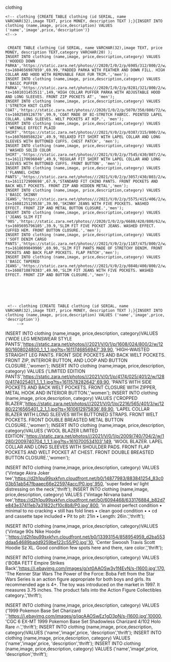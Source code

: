 clothing


    <!-- clothing {CREATE TABLE clothing (id SERIAL, name VARCHAR(32),image TEXT, price MONEY, description TEXT );}{INSERT INTO clothing (name,image, price,description) VALUES ('name','image',price,'description')}
    <!-->


     CREATE TABLE clothing (id SERIAL, name VARCHAR(32),image TEXT, price MONEY, description TEXT,category VARCHAR(20) );
    INSERT INTO clothing (name,image, price,description,category) VALUES ('HOODED DOWN PARKA','https://static.zara.net/photos///2020/I/0/2/p/6985/312/800/2/w/1280/6985312800_1_1_1.jpg?ts=1604656987859',69.99,'PADDED PARKA WITH FEATHER AND DOWN FILL. HIGH COLLAR AND HOOD WITH REMOVABLE FAUX FUR TRIM.','men');
    INSERT INTO clothing (name,image, price,description,category) VALUES ('BASIC PUFFER PARKA','https://static.zara.net/photos///2020/I/0/2/p/8281/321/800/2/w/1280/8281321800_1_1_1.jpg?ts=1601031453511',149,'HIGH COLLAR PUFFER PARKA WITH ADJUSTABLE HOOD AND LONG SLEEVES. FRONT ZIP POCKETS AT', 'men');
    INSERT INTO clothing (name,image, price,description,category) VALUES ('STRETCH KNIT CLOTH COAT','https://static.zara.net/photos///2020/I/0/2/p/5070/350/800/72/w/1280/5070350800_2_1_1.jpg?ts=1602589126776',99.9,'COAT MADE OF BI-STRETCH FABRIC. POINTED LAPEL COLLAR. LONG SLEEVES. WELT POCKETS AT HIP.', 'men');
    INSERT INTO clothing (name,image, price,description,category) VALUES ('WRINKLE EFFECT PLAID SHIRT','https://static.zara.net/photos///2021/V/0/2/p/0387/315/800/2/w/1280/0387315800_2_1_1.jpg?ts=1607680586224',49.9,'RELAXED FIT SHIRT WITH LAPEL COLLAR AND LONG SLEEVES WITH BUTTONED CUFFS. CHEST PATCH', 'men');
    INSERT INTO clothing (name,image, price,description,category) VALUES ('WASHED SOLID COLOR SHIRT','https://static.zara.net/photos///2021/V/0/2/p/7545/430/807/2/w/1280/7545430807_2_1_1.jpg?ts=1611170696040',49.9,'REGULAR FIT SHIRT WITH LAPEL COLLAR AND LONG SLEEVES WITH BUTTONED CUFFS. FRONT BUTTON', 'men');
    INSERT INTO clothing (name,image, price,description,category) VALUES ('FLANNEL CHINO PANTS','https://static.zara.net/photos///2021/V/0/2/p/3057/430/803/2/w/1280/3057430803_1_1_1.jpg?ts=1611172900698',67.9,'STANDARD FIT CHINO PANTS. FRONT POCKETS AND BACK WELT POCKETS. FRONT ZIP AND HIDDEN METAL','men');
    INSERT INTO clothing (name,image, price,description,category) VALUES ('BASIC SKINNY JEANS','https://static.zara.net/photos///2021/V/0/2/p/5575/415/406/2/w/1280/5575415406_1_1_1.jpg?ts=1608125129538',39.90,'SKINNY JEANS WITH FIVE POCKETS. WASHED EFFECT. FRONT ZIP AND METAL BUTTON CLOSURE.','men');
    INSERT INTO clothing (name,image, price,description,category) VALUES ('JEANS SLIM FIT ‘90S','https://static.zara.net/photos///2020/I/0/2/p/6688/420/800/62/w/1280/6688420800_1_1_1.jpg?ts=1605695796105',39.9,'SLIM FIT FIVE POCKET JEANS. WASHED EFFECT. CUFFED HEM. FRONT BUTTON CLOSURE.','men');
    INSERT INTO clothing (name,image, price,description,category) VALUES ('SOFT DENIM CARGO PANTS','https://static.zara.net/photos///2021/V/0/2/p/1187/475/800/2/w/1280/1187475800_1_1_1.jpg?ts=1610699049906',69.90,'SLIM FIT PANTS MADE OF STRETCHY DENIM. FRONT POCKETS AND BACK FLAP POCKETS. FLAP PATCH','men');
    INSERT INTO clothing (name,image, price,description,category) VALUES ('BASIC TAPERED JEANS','https://static.zara.net/photos///2021/V/0/2/p/0840/400/800/2/w/1280/0840400800_1_1_1.jpg?ts=1608710870383',49.90,'SLIM FIT JEANS WITH FIVE POCKETS. WASHED EFFECT. FRONT ZIP AND BUTTON CLOSURE.','men');






     <!-- clothing {CREATE TABLE clothing (id SERIAL, name VARCHAR(32),image TEXT, price MONEY, description TEXT );}{INSERT INTO clothing (name,image, price,description) VALUES ('name','image',price, 'description')}
         -->



<!-- CREATE TABLE clothing (id SERIAL, name VARCHAR(32),image TEXT, price MONEY, description TEXT,category VARCHAR(20) );
INSERT INTO clothing (name,image, price,description, category) VALUES ('WOVEN KNIT VEST','https://static.zara.net/photos///2021/V/0/1/p/9598/040/406/2/w/1280/9598040406_1_1_1.jpg?ts=1611923884740',35.90, 'VEST WITH ROUND NECKLINE.','women');
INSERT INTO clothing (name,image, price,description, category) VALUES ('THE ‘90S FULL LENGTH JEANS','https://static.zara.net/photos///2021/V/0/1/p/7513/054/400/2/w/1280/7513054400_1_1_1.jpg?ts=1611683875041',49.90, 'HIGH-WAISTED JEANS WITH FIVE POCKETS. WASHED EFFECT. FRONT RIPPED DETAIL. UNFINISHED HEM. FRONT ZIP AND METAL BUTTON CLOSURE.','women');
INSERT INTO clothing (name,image, price,description, category) VALUES ('FLARED CROP LEGGINGS','https://static.zara.net/photos///2021/V/0/1/p/1478/048/806/2/w/1280/1478048806_1_1_1.jpg?ts=1611912259851',49.90, 'Recycled polyester is made from recycled PET plastic like that from plastic bottles.','women'); -->
INSERT INTO clothing (name,image, price,description, category)VALUES ('WIDE LEG MENSWEAR STYLE PANTS','https://static.zara.net/photos///2021/V/0/1/p/1608/024/800/2/w/1280/1608024800_1_1_1.jpg?ts=1611746856947',39.90, 'HIGH-WAISTED STRAIGHT LEG PANTS. FRONT SIDE POCKETS AND BACK WELT POCKETS. FRONT ZIP, INTERIOR BUTTON, AND LOOP AND BUTTON CLOSURE.','women');
INSERT INTO clothing (name,image, price,description, category) VALUES ('LIMITED EDITION PANTS','https://static.zara.net/photos///2021/V/0/1/p/4174/025/401/2/w/1280/4174025401_1_1_1.jpg?ts=1611578282642',69.90, 'PANTS WITH SIDE POCKETS AND BACK WELT POCKETS. FRONT CLOSURE WITH ZIPPER, METAL HOOK AND INTERIOR BUTTON.','women');
INSERT INTO clothing (name,image, price,description, category) VALUES ('CROPPED BLAZER','https://static.zara.net/photos///2021/V/0/1/p/2216/565/401/3/w/1280/2216565401_2_1_1.jpg?ts=1610612975836',89.90, 'LAPEL COLLAR BLAZER WITH LONG SLEEVES WITH BUTTONED STRAPS. FRONT WELT POCKETS. FRONT DOUBLE BREASTED METAL BUTTON CLOSURE.','women');
INSERT INTO clothing (name,image, price,description, category)VALUES ('WOOL BLAZER LIMITED EDITION','https://static.zara.net/photos///2021/V/0/1/p/2009/740/704/2/w/1280/2009740704_1_1_1.jpg?ts=1610700534103',149, 'WOOL BLAZER. LAPEL COLLAR AND LONG SLEEVES WITH SHOULDER PADS. FRONT FLAP POCKETS AND WELT POCKET AT CHEST. FRONT DOUBLE BREASTED BUTTON CLOSURE.','women');



INSERT INTO clothing (name,image, price,description, category) VALUES ('Vintage Akira Joker tee','https://d2h1pu99sxkfvn.cloudfront.net/b0/14877983/883841254_83c003b51ab547fbaaec66e225974acc/P0.jpg',950, 'super faded w/ light distressing on the neck','thrift');
INSERT INTO clothing (name,image, price,description, category) VALUES ('Vintage Nirvana band
tee','https://d2h1pu99sxkfvn.cloudfront.net/b0/6094468/633176884_b82d7e843e37411eb7a31822cf10c8b8/P0.jpg',800, 'in almost perfect condition • minimal to no cracking • still has fold lines • clean good condition • • cd and cassette tape included • Pit to pit: 21in • Length: 26in.','thrift');


INSERT INTO clothing (name,image, price,description, category)VALUES ('Vintage 90s Nike Hoodie ','https://d2h1pu99sxkfvn.cloudfront.net/b0/13393154/858954959_d2ba553ddaa54689badd9259be122c55/P0.jpg',10, 'Center Swoosh Travis Scott Hoodie Sz XL. Good condition few spots here and there, rare color.','thrift');

INSERT INTO clothing (name,image, price,description, category) VALUES ('BOBA FETT Empire Strikes Back','https://i.ebayimg.com/images/g/xt0AAOSw3v1f4EvN/s-l1600.jpg',170, 'The Kenner Star Wars The Power of the Force: Boba Fett from the Star Wars Series is an action figure appropriate for both boys and girls. Its recommended age is 4+. The toy was introduced on the market in 1997. It measures 3.75 inches. The product falls into the Action Figure Collectibles category.','thrift');


INSERT INTO clothing (name,image, price,description, category) VALUES ('1999 Pokemon Base Set Charizard ','https://i.ebayimg.com/images/g/jqcAAOSwEz1gD3pN/s-l1600.jpg',10000, 'CGC 6 EX-MT 1999 Pokemon Base Set Shadowless Charizard 4/102 Holo Rare 🔥.','thrift');
INSERT INTO clothing (name,image, price,description, category)VALUES ('name','image',price, 'description','thrift');
INSERT INTO clothing (name,image, price,description, category) VALUES ('name','image',price, 'description','thrift');
INSERT INTO clothing (name,image, price,description, category) VALUES ('name','image',price, 'description','thrift');
